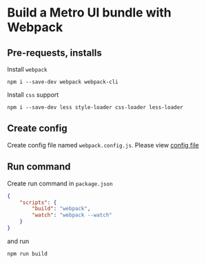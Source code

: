 # Build a Metro UI bundle with Webpack

## Pre-requests, installs
Install `webpack`
```shell
npm i --save-dev webpack webpack-cli 
```
Install `css` support
```shell
npm i --save-dev less style-loader css-loader less-loader
```

## Create config
Create config file named `webpack.config.js`. Please view [config file](webpack.config.js)

## Run command
Create run command in `package.json`

```json
{
    "scripts": {
        "build": "webpack",
        "watch": "webpack --watch"
    }
}
```
and run
```shell
npm run build
```